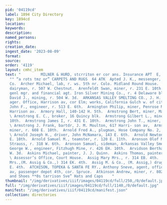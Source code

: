```yaml
---
pid: '04119cd'
label: 1894 City Directory
key: 1894cd
location: 
keywords: 
description: 
named_persons: 
rights: 
creation_date: 
ingest_date: '2023-08-09'
format: 
source: 
order: '4119'
layout: cmhc_item
text: "         MILNER & HURD, stcrriton er cor ans. Insurance APT  E, H ANDREWS,
  °° “a rots tmz or” CARPETS AND RUGS  64 ATK  Apted J. K., messenger, Pacific Express
  Co.  Archer Michael, lab, r. ws. 5th nr. Colo. Midland Round House.  Archer Samuel,
  dairyman, r. 507 W. Chestnut.  Arenfeldt Swan, miner, r. 231 E. 10th.  Arens Waldemar,
  genl mgr. and financial agt. Iron Silver Mining Co., r. 4 Delaware blk.  Argall
  David J., mining, r. 504 W. 3d.  ARKANSAS VALLEY SMELTING CO., J. H. Weddle, man-
  ager. Office, Harrison av, cor Elm; works, California Gulch w. of city limits.  Armington
  John F., engineer, r. 513 E. 6th.  Armington Philip, miner, Penrose Mine, r. 427
  Harrison av.  Armory Hall, 140-142 H. 5th.  Armstrong Bert, miner, Mahala Mine.
  \ Armstrong E. C., broker, 16 Quincy blk.  Armstrong Gilbert L., miner, r. 431 E.
  10th.  Armstrong James I, r. 431 E. 10th.  Armstrong John T., miner, r. 608 E. 10th.
  \ Armstrong J. Frank, bartdr, J. M. Moulton, 617 Harri- son av,  Armstrong William,
  miner, r. 608 E. 10th.  Arnold Fred A., plugman, Hose Company No. 2, r. 409 W. 3d.
  \ Arnold Joseph H., driver, John McNamara, 143 E. 6th.  Arnold Newton J., r. 112
  E. 10th.  Arnold Samuel M., teamster, r. 120 E. 11th.  Aronson Olof M., clk, H.
  Strauss, r. 318 W. 6th.  Aronson Samuel, sideman, Arkansas Valley Smelter.  Arthur
  George W., engineer, Fitzhugh Mine, r. 426 EH. 10th.  Arvidson Bertha Mrs., r. 105
  W. 3d.  Askins Michael, painter, J. J. Quinn.  Askins Thomas, painter, J. J. Quinn.
  \ Assessor’s Office, Court House.  Assig Mary Mrs., r. 314 EB. 4th.  Assig Matilda
  Mrs.,(M. Assig & Co.,) 314 EK. 4th.  Assig M. & Co., (M. Assig,) druggists, 314
  E. 4th.  ATCHISON, TOPEKA & SANTA FE RY., Anthony Sneve, agent, office 322 Harrison
  av, passenger depot 4th, cor. Spruce.  Atkinson Andrew, miner, r. 802 E. 7th.     Boots
  and Shoes **0s tarrison Sve” Hats and Caps    "
thumbnail: "/img/derivatives/iiif/images/04119cd/full/250,/0/default.jpg"
full: "/img/derivatives/iiif/images/04119cd/full/1140,/0/default.jpg"
manifest: "/img/derivatives/iiif/04119cd/manifest.json"
collection: directories
---
```

